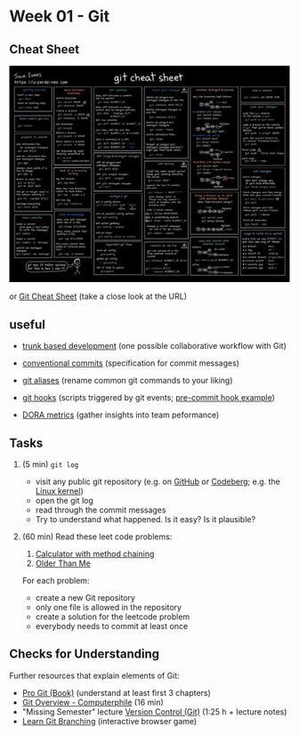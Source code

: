 # Week 01 - Git

## Cheat Sheet

![Git Cheat Sheet with common commands](/img/git_cheat_sheet.png)

or [Git Cheat Sheet](https://rhoenerlebnis.de/_upl/de/_pdf-seite/git_cheatsheet_de_white.pdf) (take a close look at the URL)

## useful

- [trunk based development](https://trunkbaseddevelopment.com/) (one possible collaborative workflow with Git)

- [conventional commits](https://www.conventionalcommits.org) (specification for commit messages)

- [git aliases](https://www.git-scm.com/book/en/v2/Git-Basics-Git-Aliases) (rename common git commands to your liking)

- [git hooks](https://githooks.com) (scripts triggered by git events; [pre-commit hook example](https://stackoverflow.com/questions/34660181/check-length-of-commit-message))

- [DORA metrics](https://docs.gitlab.com/ee/user/analytics/dora_metrics.html) (gather insights into team peformance)

## Tasks

1. (5 min) `git log`

    - visit any public git repository (e.g. on [GitHub](https://github.com/explore) or [Codeberg](https://codeberg.org/explore/repos); e.g. the [Linux kernel](https://github.com/torvalds/linux))
    - open the git log
    - read through the commit messages
    - Try to understand what happened. Is it easy? Is it plausible?

1. (60 min) Read these leet code problems:

    1. [Calculator with method chaining](https://leetcode.com/problems/calculator-with-method-chaining/description/)
    1. [Older Than Me](https://edabit.com/challenge/iwdZiFucR5wkQsFHu)

    For each problem:
    
    - create a new Git repository
    - only one file is allowed in the repository
    - create a solution for the leetcode problem
    - everybody needs to commit at least once

## Checks for Understanding

Further resources that explain elements of Git:

- [Pro Git (Book)](https://git-scm.com/book) (understand at least first 3 chapters)
- [Git Overview - Computerphile](https://www.youtube.com/watch?v=92sycL8ij-U) (16 min)
- "Missing Semester" lecture [Version Control (Git)](https://missing.csail.mit.edu/2020/version-control/) (1:25 h + lecture notes)
- [Learn Git Branching](https://learngitbranching.js.org/) (interactive browser game)
